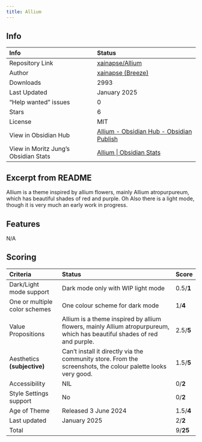 ```yaml
---
title: Allium
---
```


## Info
| Info | Status |
| :---- | :---- |
| Repository Link | [xainapse/Allium](https://github.com/xainapse/Allium) |
| Author | [xainapse (Breeze)](https://github.com/xainapse) |
| Downloads | 2993 |
| Last Updated | January 2025 |
| “Help wanted” issues | 0 |
| Stars | 6 |
| License | MIT |
| View in Obsidian Hub | [Allium \- Obsidian Hub \- Obsidian Publish](https://publish.obsidian.md/hub/02+-+Community+Expansions/02.05+All+Community+Expansions/Themes/Allium) |
| View in Moritz Jung’s Obsidian Stats | [Allium \| Obsidian Stats](https://www.moritzjung.dev/obsidian-stats/themes/allium/) |

## Excerpt from README
Allium is a theme inspired by allium flowers, mainly Allium atropurpureum, which has beautiful shades of red and purple. Oh Also there is a light mode, though it is very much an early work in progress.

## Features
N/A

## Scoring
| Criteria | Status | Score |
| :---- | :---- | :---- |
| Dark/Light mode support | Dark mode only with WIP light mode | 0.5/**1** |
| One or multiple color schemes | One colour scheme for dark mode | 1/**4** |
| Value Propositions | Allium is a theme inspired by allium flowers, mainly Allium atropurpureum, which has beautiful shades of red and purple. | 2.5/**5** |
| Aesthetics **(subjective)** | Can’t install it directly via the community store. From the screenshots, the colour palette looks very good. | 1.5/**5** |
| Accessibility | NIL | 0/**2** |
| Style Settings support | No | 0/**2** |
| Age of Theme | Released 3 June 2024 | 1.5/**4** |
| Last updated | January 2025 | 2/**2** |
| Total |  | 9/**25** |